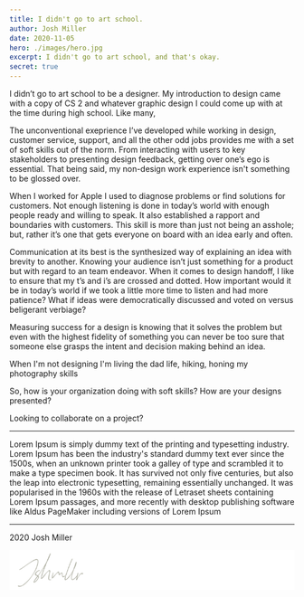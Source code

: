 ```yaml
---
title: I didn't go to art school.
author: Josh Miller
date: 2020-11-05
hero: ./images/hero.jpg
excerpt: I didn't go to art school, and that's okay.
secret: true
---
```


I didn’t go to art school to be a designer. My introduction to design came with a copy of CS 2 and whatever graphic design I could come up with at the time during high school. Like many, 

The unconventional exeprience I’ve developed while working in design, customer service, support, and all the other odd jobs provides me with a set of soft skills out of the norm. From interacting with users to key stakeholders to presenting design feedback, getting over one’s ego is essential. That being said, my non-design work experience isn't something to be glossed over.

When I worked for Apple I used to diagnose problems or find solutions for customers. Not enough listening is done in today’s world with enough people ready and willing to speak. It also established a rapport and boundaries with customers. This skill is more than just not being an asshole; but, rather it’s one that gets everyone on board with an idea early and often.

Communication at its best is the synthesized way of explaining an idea with brevity to another. Knowing your audience isn’t just something for a product but with regard to an team endeavor. When it comes to design handoff, I like to ensure that my t’s and i’s are crossed and dotted. How important would it be in today’s world if we took a little more time to listen and had more patience? What if ideas were democratically discussed and voted on versus beligerant verbiage?

Measuring success for a design is knowing that it solves the problem but even with the highest fidelity of something you can never be too sure that someone else grasps the intent and decision making behind an idea. 


When I'm not designing I'm living the dad life, hiking, honing my photography skills

So, how is your organization doing with soft skills? How are your designs presented? 

Looking to collaborate on a project? 

---
Lorem Ipsum is simply dummy text of the printing and typesetting industry. Lorem Ipsum has been the industry's standard dummy text ever since the 1500s, when an unknown printer took a galley of type and scrambled it to make a type specimen book. It has survived not only five centuries, but also the leap into electronic typesetting, remaining essentially unchanged. It was popularised in the 1960s with the release of Letraset sheets containing Lorem Ipsum passages, and more recently with desktop publishing software like Aldus PageMaker including versions of Lorem Ipsum

---
2020 Josh Miller

<div className="Image__Small">
  <img
    src="./images/signature.svg"
    title="Logo Signature Josh Miller"
    alt="The end article signature of Josh Miller"
  />
</div>

